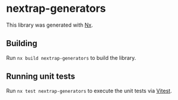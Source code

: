 # nextrap-generators

This library was generated with [Nx](https://nx.dev).

## Building

Run `nx build nextrap-generators` to build the library.

## Running unit tests

Run `nx test nextrap-generators` to execute the unit tests via [Vitest](https://vitest.dev/).
